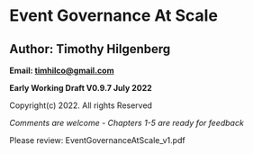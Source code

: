 # Event Governance At Scale

## Author: Timothy Hilgenberg
**Email: timhilco@gmail.com**

**Early Working Draft V0.9.7 July 2022**

Copyright(c) 2022. All rights Reserved 

*Comments are welcome - Chapters 1-5 are ready for feedback*

Please review: EventGovernanceAtScale_v1.pdf